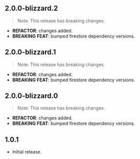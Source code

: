 ## 2.0.0-blizzard.2

> Note: This release has breaking changes.

 - **REFACTOR**: changes added.
 - **BREAKING** **FEAT**: bumped firestore dependency versions.

## 2.0.0-blizzard.1

> Note: This release has breaking changes.

 - **REFACTOR**: changes added.
 - **BREAKING** **FEAT**: bumped firestore dependency versions.

## 2.0.0-blizzard.0

> Note: This release has breaking changes.

 - **REFACTOR**: changes added.
 - **BREAKING** **FEAT**: bumped firestore dependency versions.

## 1.0.1

* Initial release.
